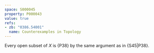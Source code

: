 ```yaml
---
space: S000045
property: P000043
value: true
refs:
- zb: "0386.54001"
  name: Counterexamples in Topology
---
```


Every open subset of $X$ is {P38}
by the same argument as in {S45|P38}.
